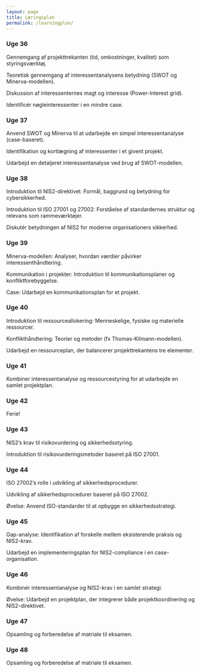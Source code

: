 ```yaml
---
layout: page
title: Læringsplan
permalink: /learningplan/
---
```


### Uge 36
Gennemgang af projekttrekanten (tid, omkostninger, kvalitet) som styringsværktøj.

Teoretisk gennemgang af interessentanalysens betydning (SWOT og Minerva-modellen).

Diskussion af interessenternes magt og interesse (Power-Interest grid).

Identificér nøgleinteressenter i en mindre case.

### Uge 37
Anvend SWOT og Minerva til at udarbejde en simpel interessentanalyse (case-baseret).

Identifikation og kortlægning af interessenter i et givent projekt.

Udarbejd en detaljeret interessentanalyse ved brug af SWOT-modellen.

### Uge 38
Introduktion til NIS2-direktivet: Formål, baggrund og betydning for cybersikkerhed.

Introduktion til ISO 27001 og 27002: Forståelse af standardernes struktur og relevans som rammeværktøjer.

Diskutér betydningen af NIS2 for moderne organisationers sikkerhed.

### Uge 39
Minerva-modellen: Analyser, hvordan værdier påvirker interessenthåndtering.

Kommunikation i projekter: Introduktion til kommunikationsplaner og konfliktforebyggelse.

Case: Udarbejd en kommunikationsplan for et projekt.

### Uge 40
Introduktion til ressourceallokering: Menneskelige, fysiske og materielle ressourcer.

Konflikthåndtering: Teorier og metoder (fx Thomas-Kilmann-modellen).

Udarbejd en ressourceplan, der balancerer projekttrekantens tre elementer.

### Uge 41
Kombiner interessentanalyse og ressourcestyring for at udarbejde en samlet projektplan.

### Uge 42
Ferie!

### Uge 43
NIS2’s krav til risikovurdering og sikkerhedsstyring.

Introduktion til risikovurderingsmetoder baseret på ISO 27001.

### Uge 44
ISO 27002’s rolle i udvikling af sikkerhedsprocedurer.

Udvikling af sikkerhedsprocedurer baseret på ISO 27002.

Øvelse: Anvend ISO-standarder til at opbygge en sikkerhedsstrategi.

### Uge 45
Gap-analyse: Identifikation af forskelle mellem eksisterende praksis og NIS2-krav.

Udarbejd en implementeringsplan for NIS2-compliance i en case-organisation.

### Uge 46
Kombinér interessentanalyse og NIS2-krav i en samlet strategi.

Øvelse: Udarbejd en projektplan, der integrerer både projektkoordinering og NIS2-direktivet.

### Uge 47
Opsamling og forberedelse af matriale til eksamen.

### Uge 48
Opsamling og forberedelse af matriale til eksamen.

